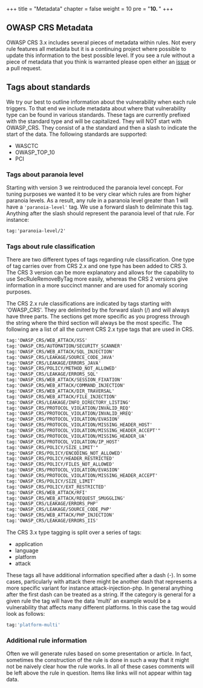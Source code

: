 +++
title = "Metadata"
chapter = false
weight = 10
pre = "<b>10. </b>"
+++

## OWASP CRS Metadata

OWASP CRS 3.x includes several pieces of metadata within rules. Not
every rule features all metadata but it is a continuing project where
possible to update this information to the best possible level. If you
see a rule without a piece of metadata that you think is warranted
please open either an [issue](https://github.com/coreruleset/coreruleset/issues) or a pull
request.

Tags about standards
--------------------

We try our best to outline information about the vulnerability when each
rule triggers. To that end we include metadata about where that
vulnerability type can be found in various standards. These tags are
currently prefixed with the standard type and will be capitalized. They
will NOT start with OWASP_CRS. They consist of a the standard and then
a slash to indicate the start of the data. The following standards are
supported:

-   WASCTC
-   OWASP\_TOP\_10
-   PCI

### Tags about paranoia level

Starting with version 3 we reintroduced the paranoia level concept.
For tuning purposes we wanted it to be very clear which rules are from
higher paranoia levels. As a result, any rule in a paranoia level
greater than 1 will have a `'paranoia-level'` tag. We use a forward
slash to deliminate this tag. Anything after the slash should represent
the paranoia level of that rule. For instance:

```apache
tag:'paranoia-level/2'
```

### Tags about rule classification

There are two different types of tags regarding rule classification. One
type of tag carries over from CRS 2.x and one type has been added to CRS
3. The CRS 3 version can be more explanatory and allows for the
capability to use SecRuleRemoveByTag more easily, whereas the CRS 2
versions give information in a more succinct manner and are used for
anomaly scoring purposes.

The CRS 2.x rule classifications are indicated by tags starting with
\'OWASP\_CRS\'. They are delimited by the forward slash (/) and will
always have three parts. The sections get more specific as you progress
through the string where the third section will always be the most
specific. The following are a list of all the current CRS 2.x type tags
that are used in CRS.

```apache
tag:'OWASP_CRS/WEB_ATTACK/XSS'
tag:'OWASP_CRS/AUTOMATION/SECURITY_SCANNER'
tag:'OWASP_CRS/WEB_ATTACK/SQL_INJECTION'
tag:'OWASP_CRS/LEAKAGE/SOURCE_CODE_JAVA'
tag:'OWASP_CRS/LEAKAGE/ERRORS_JAVA'
tag:'OWASP_CRS/POLICY/METHOD_NOT_ALLOWED'
tag:'OWASP_CRS/LEAKAGE/ERRORS_SQL'
tag:'OWASP_CRS/WEB_ATTACK/SESSION_FIXATION'
tag:'OWASP_CRS/WEB_ATTACK/COMMAND_INJECTION'
tag:'OWASP_CRS/WEB_ATTACK/DIR_TRAVERSAL'
tag:'OWASP_CRS/WEB_ATTACK/FILE_INJECTION'
tag:'OWASP_CRS/LEAKAGE/INFO_DIRECTORY_LISTING'
tag:'OWASP_CRS/PROTOCOL_VIOLATION/INVALID_REQ'
tag:'OWASP_CRS/PROTOCOL_VIOLATION/INVALID_HREQ'
tag:'OWASP_CRS/PROTOCOL_VIOLATION/EVASION'
tag:'OWASP_CRS/PROTOCOL_VIOLATION/MISSING_HEADER_HOST'
tag:'OWASP_CRS/PROTOCOL_VIOLATION/MISSING_HEADER_ACCEPT'"
tag:'OWASP_CRS/PROTOCOL_VIOLATION/MISSING_HEADER_UA'
tag:'OWASP_CRS/PROTOCOL_VIOLATION/IP_HOST'
tag:'OWASP_CRS/POLICY/SIZE_LIMIT'"
tag:'OWASP_CRS/POLICY/ENCODING_NOT_ALLOWED'
tag:'OWASP_CRS/POLICY/HEADER_RESTRICTED'
tag:'OWASP_CRS/POLICY/FILES_NOT_ALLOWED'
tag:'OWASP_CRS/PROTOCOL_VIOLATION/EVASION'
tag:'OWASP_CRS/PROTOCOL_VIOLATION/MISSING_HEADER_ACCEPT'
tag:'OWASP_CRS/POLICY/SIZE_LIMIT'
tag:'OWASP_CRS/POLICY/EXT_RESTRICTED'
tag:'OWASP_CRS/WEB_ATTACK/RFI'
tag:'OWASP_CRS/WEB_ATTACK/REQUEST_SMUGGLING'
tag:'OWASP_CRS/LEAKAGE/ERRORS_PHP'
tag:'OWASP_CRS/LEAKAGE/SOURCE_CODE_PHP'
tag:'OWASP_CRS/WEB_ATTACK/PHP_INJECTION'
tag:'OWASP_CRS/LEAKAGE/ERRORS_IIS'
```

The CRS 3.x type tagging is split over a series of tags:

-   application
-   language
-   platform
-   attack

These tags all have additional information specified after a dash (-).
In some cases, particularly with attack there might be another dash that
represents a more specific variant for instance attack-injection-php. In
general anything after the first dash can be treated as a string. If the
category is general for a given rule the tag will have the data
\'multi\' an example would be a vulnerability that affects many
different platforms. In this case the tag would look as follows:

```bash
tag:'platform-multi'
```

###  Additional rule information

Often we will generate rules based on some presentation or article. In
fact, sometimes the construction of the rule is done in such a way that
it might not be naively clear how the rule works. In all of these cases
comments will be left above the rule in question. Items like links will
not appear within tag data.
